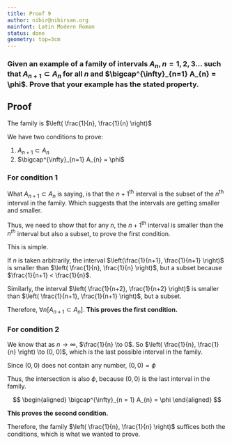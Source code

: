 ```yaml
---
title: Proof 9
author: nibir@nibirsan.org
mainfont: Latin Modern Roman
status: done
geometry: top=3cm
---
```

### Given an example of a family of intervals  $A_{n}, n = 1, 2, 3 \dots$ such that $A_{n+1} \subset A_{n}$ for all $n$ and $\bigcap^{\infty}_{n=1} A_{n} = \phi$. Prove that your example has the stated property.

## Proof

The family is $\left( \frac{1}{n}, \frac{1}{n} \right)$

We have two conditions to prove:

1. $A_{n+1} \subset A_{n}$
2. $\bigcap^{\infty}_{n=1} A_{n} = \phi$

### For condition 1

What $A_{n+1} \subset A_{n}$ is saying, is that the ${n+1}^{\text{th}}$ interval is the subset of the $n^{\text{th}}$ interval in the family. Which suggests that the intervals are getting smaller and smaller.

Thus, we need to show that for any $n$, the $n+1 ^{\text{th}}$ interval is smaller than the $n^{th}$ interval but also a subset, to prove the first condition.

This is simple.

If $n$ is taken arbitrarily, the interval $\left(\frac{1}{n+1}, \frac{1}{n+1} \right)$ is smaller than $\left( \frac{1}{n}, \frac{1}{n} \right)$, but a subset because $\frac{1}{n+1} < \frac{1}{n}$.

Similarly, the interval $\left( \frac{1}{n+2}, \frac{1}{n+2} \right)$ is smaller than $\left( \frac{1}{n+1}, \frac{1}{n+1} \right)$, but a subset.

Therefore, $\forall n[A_{n+1} \subset A_{n}]$. **This proves the first condition.**

### For condition 2

We know that as $n \to \infty$, $\frac{1}{n} \to 0$. So $\left( \frac{1}{n}, \frac{1}{n} \right) \to (0, 0)$, which is the last possible interval in the family.

Since $(0,0)$ does not contain any number, $(0, 0) = \phi$

Thus, the intersection is also $\phi$, because $(0, 0)$ is the last interval in the family.

$$
\begin{aligned}
\bigcap^{\infty}_{n = 1} A_{n} = \phi
\end{aligned}
$$

**This proves the second condition.**

Therefore, the family $\left( \frac{1}{n}, \frac{1}{n} \right)$ suffices both the conditions, which is what we wanted to prove.